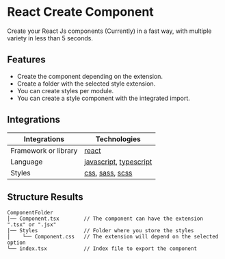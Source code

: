 # React Create Component 

Create your React Js components (Currently) in a fast way, with multiple variety in less than 5 seconds.
 

## Features

- Create the component depending on the extension.
- Create a folder with the selected style extension.
- You can create styles per module.
- You can create a style component with the integrated import.


## Integrations

| Integrations            | Technologies                 |
| ----------------------- | ---------------------------- | 
| Framework or library    | [react]                      | 
| Language                | [javascript], [typescript]   | 
| Styles                  | [css], [sass], [scss]        | 

[react]: https://github.com/facebook/react
[css]: https://developer.mozilla.org/es/docs/Web/CSS
[sass]: https://github.com/sass/sass
[scss]: https://github.com/sass/sass
[typescript]: https://github.com/microsoft/TypeScript
[javascript]: https://developer.mozilla.org/es/docs/Web/JavaScript



## Structure Results

```
ComponentFolder
│── Component.tsx        // The component can have the extension ".tsx" or ".jsx"
|── Styles               // Folder where you store the styles
│    └── Component.css   // The extension will depend on the selected option
└── index.tsx            // Index file to export the component
```
